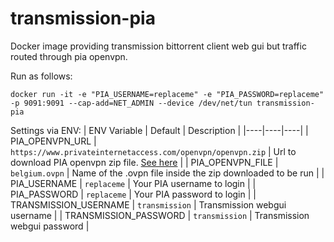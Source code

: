 # transmission-pia

Docker image providing transmission bittorrent client web gui but traffic routed through pia openvpn.

Run as follows:

```
docker run -it -e "PIA_USERNAME=replaceme" -e "PIA_PASSWORD=replaceme" -p 9091:9091 --cap-add=NET_ADMIN --device /dev/net/tun transmission-pia
```


Settings via ENV:
| ENV Variable | Default | Description |
|----|----|----|
| PIA_OPENVPN_URL | `https://www.privateinternetaccess.com/openvpn/openvpn.zip` | Url to download PIA openvpn zip file. [See here](https://helpdesk.privateinternetaccess.com/kb/articles/where-can-i-find-your-ovpn-files) |
| PIA_OPENVPN_FILE | `belgium.ovpn` | Name of the .ovpn file inside the zip downloaded to be run |
| PIA_USERNAME | `replaceme` | Your PIA username to login |
| PIA_PASSWORD | `replaceme` | Your PIA password to login | 
| TRANSMISSION_USERNAME | `transmission` | Transmission webgui username |
| TRANSMISSION_PASSWORD | `transmission` | Transmission webgui password |
